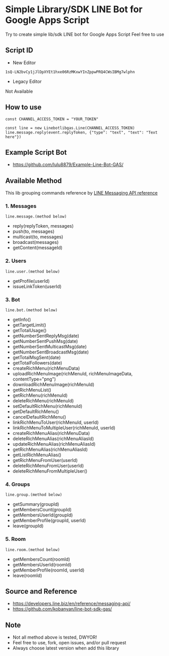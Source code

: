 # **Simple Library/SDK LINE Bot for Google Apps Script**

Try to create simple lib/sdk LINE bot for Google Apps Script
Feel free to use

## Script ID
* New Editor

`1sQ-LN2bvCy1jJlDpXYEt1hxe06RzMKxwYInZppwPRQ4CWsIBMg7wlphn`
* Legacy Editor

Not Available

## How to use
```
const CHANNEL_ACCESS_TOKEN = "YOUR_TOKEN"

const line = new Linebotlibgas.Line(CHANNEL_ACCESS_TOKEN)
line.message.reply(event.replyToken, {"type": "text", "text": "Text here"})
```

## Example Script Bot
* https://github.com/lulu8879/Example-Line-Bot-GAS/

## Available Method
This lib grouping commands reference by [LINE Messaging API reference](https://developers.line.biz/en/reference/messaging-api/)

### 1. Messages

```line.message.(method below)```
* reply(replyToken, messages)
* push(to, messages)
* multicast(to, messages)
* broadcast(messages)
* getContent(messageId)


### 2. Users

```line.user.(method below)```
* getProfile(userId)
* issueLinkToken(userId)


### 3. Bot

```line.bot.(method below)```
* getInfo()
* getTargetLimit()
* getTotalUsage()
* getNumberSentReplyMsg(date)
* getNumberSentPushMsg(date)
* getNumberSentMulticastMsg(date)
* getNumberSentBroadcastMsg(date)
* getTotalMsgSent(date)
* getTotalFollowers(date)
* createRichMenu(richMenuData)
* uploadRichMenuImage(richMenuId, richMenuImageData, contentType="png")
* downloadRichMenuImage(richMenuId)
* getRichMenuList()
* getRichMenu(richMenuId)
* deleteRichMenu(richMenuId)
* setDefaultRichMenu(richMenuId)
* getDefaultRichMenu()
* cancelDefaultRichMenu()
* linkRichMenuToUser(richMenuId, userId)
* linkRichMenuToMultipleUser(richMenuId, userId)
* createRichMenuAlias(richMenuData)
* deleteRichMenuAlias(richMenuAliasId)
* updateRichMenuAlias(richMenuAliasId)
* getRichMenuAlias(richMenuAliasId)
* getListRichMenuAlias()
* getRichMenuFromUser(userId)
* deleteRichMenuFromUser(userId)
* deleteRichMenuFromMultipleUser()


### 4. Groups

```line.group.(method below)```
* getSummary(groupId)
* getMembersCount(groupId)
* getMembersUserId(groupId)
* getMemberProfile(groupId, userId)
* leave(groupId)


### 5. Room

```line.room.(method below)```
* getMembersCount(roomId)
* getMembersUserId(roomId)
* getMemberProfile(roomId, userId)
* leave(roomId)


## Source and Reference
* https://developers.line.biz/en/reference/messaging-api/
* https://github.com/kobanyan/line-bot-sdk-gas/

## Note
* Not all method above is tested, DWYOR!
* Feel free to use, fork, open issues, and/or pull request
* Always choose latest version when add this library
